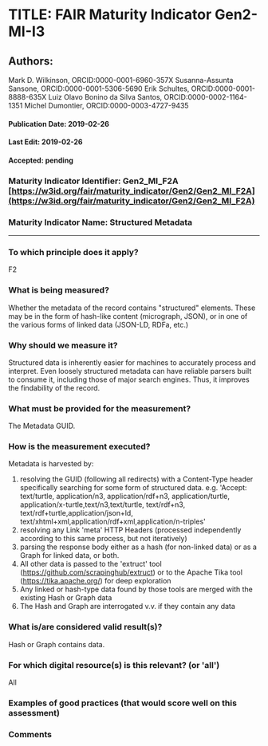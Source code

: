 # TITLE:  FAIR Maturity Indicator Gen2-MI-I3

## Authors: 
Mark D. Wilkinson, ORCID:0000-0001-6960-357X
Susanna-Assunta Sansone, ORCID:0000-0001-5306-5690
Erik Schultes, ORCID:0000-0001-8888-635X
Luiz Olavo Bonino da Silva Santos, ORCID:0000-0002-1164-1351
Michel Dumontier, ORCID:0000-0003-4727-9435

#### Publication Date: 2019-02-26
#### Last Edit: 2019-02-26
#### Accepted: pending



### Maturity Indicator Identifier: Gen2_MI_F2A [https://w3id.org/fair/maturity_indicator/Gen2/Gen2_MI_F2A](https://w3id.org/fair/maturity_indicator/Gen2/Gen2_MI_F2A)

### Maturity Indicator Name:   Structured Metadata

----

### To which principle does it apply?  
F2

### What is being measured?
Whether the metadata of the record contains "structured" elements.
These may be in the form of hash-like content (micrograph, JSON),
or in one of the various forms of linked data (JSON-LD, RDFa, etc.)

### Why should we measure it?
Structured data is inherently easier for machines to accurately process and
interpret.  Even loosely structured metadata can have reliable parsers built
to consume it, including those of major search engines.  Thus, it improves
the findability of the record.

### What must be provided for the measurement?
The Metadata GUID.


### How is the measurement executed?
Metadata is harvested by:
1) resolving the GUID (following all redirects) with a Content-Type header specifically searching for some form of structured data.  e.g.
   'Accept: text/turtle, application/n3, application/rdf+n3, application/turtle, application/x-turtle,text/n3,text/turtle, text/rdf+n3, text/rdf+turtle,application/json+ld, text/xhtml+xml,application/rdf+xml,application/n-triples'
2) resolving any Link 'meta' HTTP Headers (processed independently according to this same process, but not iteratively)
3) parsing the response body either as a hash (for non-linked data) or as a Graph for linked data, or both.
4) All other data is passed to the 'extruct' tool (https://github.com/scrapinghub/extruct) or to the Apache Tika tool (https://tika.apache.org/) for deep exploration
5) Any linked or hash-type data found by those tools are merged with the existing Hash or Graph data
6) The Hash and Graph are interrogated v.v. if they contain any data

### What is/are considered valid result(s)?
Hash or Graph contains data.

### For which digital resource(s) is this relevant? (or 'all')
All

### Examples of good practices (that would score well on this assessment)


### Comments
